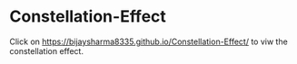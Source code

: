 # Constellation-Effect
Click on https://bijaysharma8335.github.io/Constellation-Effect/ to viw the constellation effect.
